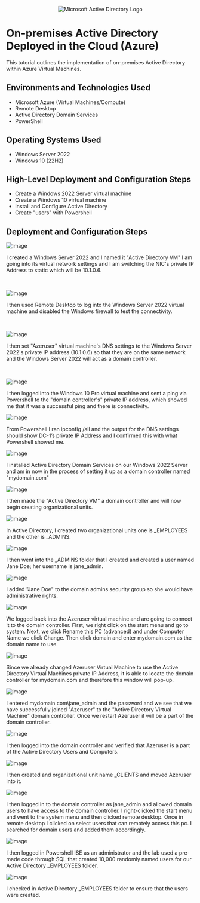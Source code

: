 <p align="center">
<img src="https://i.imgur.com/pU5A58S.png" alt="Microsoft Active Directory Logo"/>
</p>

<h1>On-premises Active Directory Deployed in the Cloud (Azure)</h1>
This tutorial outlines the implementation of on-premises Active Directory within Azure Virtual Machines.<br />




<h2>Environments and Technologies Used</h2>

- Microsoft Azure (Virtual Machines/Compute)
- Remote Desktop
- Active Directory Domain Services
- PowerShell

<h2>Operating Systems Used </h2>

- Windows Server 2022
- Windows 10 (22H2)

<h2>High-Level Deployment and Configuration Steps</h2>

- Create a Windows 2022 Server virtual machine
- Create a Windows 10 virtual machine
- Install and Configure Active Directory
- Create "users" with Powershell

<h2>Deployment and Configuration Steps</h2>

![image](https://github.com/user-attachments/assets/b4103fc3-8e16-4893-a1d4-f60ceaddd615)

I created a Windows Server 2022 and I named it "Active Directory VM" I am going into its virtual network settings and I am switching the NIC's private IP Address to static which will be 10.1.0.6.
</p>
<br />

![image](https://github.com/user-attachments/assets/4bb6dcc9-4e80-4a9c-936e-f0abbc07029a)

I then used Remote Desktop to log into the Windows Server 2022 virtual machine and disabled the Windows firewall to test the connectivity. 
</p>
<br />

![image](https://github.com/user-attachments/assets/5e0235fb-4a06-4afa-9ea7-39063a4cf2a0)

I then set "Azeruser" virtual machine's DNS settings to the Windows Server 2022's private IP address (10.1.0.6) so that they are on the same network and the Windows Server 2022 will act as a domain controller. 
</p>
<br />

![image](https://github.com/user-attachments/assets/11903d9a-03f3-4473-8a12-60d55b9ed485)

I then logged into the Windows 10 Pro virtual machine and sent a ping via Powershell to the "domain controller's" private IP address, which showed me that it was a successful ping and there is connectivity. 

![image](https://github.com/user-attachments/assets/3a30c221-d1a6-4a6e-8569-c8199a90e25a)

From Powershell I ran ipconfig /all and the output for the DNS settings should show DC-1’s private IP Address and I confirmed this with what Powershell showed me.

![image](https://github.com/user-attachments/assets/b62cec29-9d47-4554-ac3a-1443e29faf5f)

I installed Active Directory Domain Services on our Windows 2022 Server and am in now in the process of setting it up as a domain controller named "mydomain.com"

![image](https://github.com/user-attachments/assets/898e491e-b728-4042-9add-f2ff9652700e)

I then made the "Active Directory VM" a domain controller and will now begin creating organizational units.

![image](https://github.com/user-attachments/assets/7d5b0fa2-fdd2-4b05-8883-3112493ccbd4)

In Active Directory, I created two organizational units one is _EMPLOYEES and the other is _ADMINS.

![image](https://github.com/user-attachments/assets/cc10f512-85e1-433a-b93d-b0c5c2482f35)

I then went into the _ADMINS folder that I created and created a user named Jane Doe; her username is jane_admin.

![image](https://github.com/user-attachments/assets/5c882efe-9a5f-4106-8fc1-0fa1619931bb)
 
I added "Jane Doe" to the domain admins security group so she would have administrative rights. 

![image](https://github.com/user-attachments/assets/86208927-6557-4e86-9a80-70a3bc4fef84)

We logged back into the Azeruser virtual machine and are going to connect it to the domain controller. First, we right click on the start menu and go to system. Next, we click Rename this PC (advanced) and under Computer Name we click Change. Then click domain and enter mydomain.com as the domain name to use. 

![image](https://github.com/user-attachments/assets/e6b41e98-60c8-482a-afa8-78b0423d20a3)

Since we already changed Azeruser Virtual Machine to use the Active Directory Virtual Machines private IP Address, it is able to locate the domain controller for mydomain.com and therefore this window will pop-up.

![image](https://github.com/user-attachments/assets/af4d2c68-1816-4ffd-a64f-97c8729cf404)

I entered mydomain.com\jane_admin and the password and we see that we have successfully joined "Azeruser" to the "Active Directory Virtual Machine" domain controller. Once we restart Azeruser it will be a part of the domain controller. 

![image](https://github.com/user-attachments/assets/da411397-a359-4f07-854b-4e47ea59f90f)

I then logged into the domain controller and verified that Azeruser is a part of the Active Directory Users and Computers.

![image](https://github.com/user-attachments/assets/0245832c-6aa8-41bc-bc27-43d3cacc5458)

I then created and organizational unit name _CLIENTS and moved Azeruser into it. 

![image](https://github.com/user-attachments/assets/c625ad2b-a5bb-405d-b3f0-d94a2869e23b)

I then logged in to the domain controller as jane_admin and allowed domain users to have access to the domain controller. I right-clicked the start menu and went to the system menu and then clicked remote desktop. Once in remote desktop I clicked on select users that can remotely access this pc. I searched for domain users and added them accordingly. 

![image](https://github.com/user-attachments/assets/0feef233-a1a4-4d36-9d97-84278b108d1d)

I then logged in Powershell ISE as an administrator and the lab used a pre-made code through SQL that created 10,000 randomly named users for our Active Directory _EMPLOYEES folder. 

![image](https://github.com/user-attachments/assets/d7b54eef-6d3f-4718-ad35-1cc5da242a48)

I checked in Active Directory _EMPLOYEES folder to ensure that the users were created.
